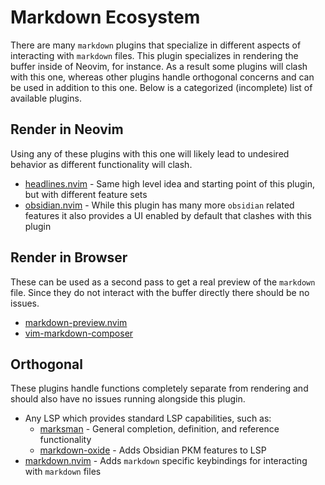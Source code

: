 # Markdown Ecosystem

There are many `markdown` plugins that specialize in different aspects of interacting
with `markdown` files. This plugin specializes in rendering the buffer inside of
Neovim, for instance. As a result some plugins will clash with this one, whereas
other plugins handle orthogonal concerns and can be used in addition to this one.
Below is a categorized (incomplete) list of available plugins.

## Render in Neovim

Using any of these plugins with this one will likely lead to undesired behavior as
different functionality will clash.

- [headlines.nvim](https://github.com/lukas-reineke/headlines.nvim) - Same high
  level idea and starting point of this plugin, but with different feature sets
- [obsidian.nvim](https://github.com/epwalsh/obsidian.nvim) - While this plugin
  has many more `obsidian` related features it also provides a UI enabled by
  default that clashes with this plugin

## Render in Browser

These can be used as a second pass to get a real preview of the `markdown` file.
Since they do not interact with the buffer directly there should be no issues.

- [markdown-preview.nvim](https://github.com/iamcco/markdown-preview.nvim)
- [vim-markdown-composer](https://github.com/euclio/vim-markdown-composer)

## Orthogonal

These plugins handle functions completely separate from rendering and should also
have no issues running alongside this plugin.

- Any LSP which provides standard LSP capabilities, such as:
  - [marksman](https://github.com/artempyanykh/marksman) - General completion,
    definition, and reference functionality
  - [markdown-oxide](https://github.com/Feel-ix-343/markdown-oxide) - Adds Obsidian
    PKM features to LSP
- [markdown.nvim](https://github.com/tadmccorkle/markdown.nvim) - Adds `markdown`
  specific keybindings for interacting with `markdown` files
